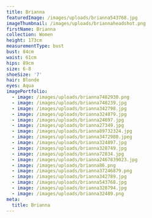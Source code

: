 ```yaml
---
title: Brianna
featuredImage: /images/uploads/brianna543768.jpg
imageThumbnail: /images/uploads/briannaheadshot.png
firstName: Brianna
collection: Women
height: 173cm
measurementType: bust
bust: 84cm
waist: 61cm
hips: 89cm
size: 6-8
shoeSize: '7'
hair: Blonde
eyes: Aqua
imagePortfolio:
  - image: /images/uploads/brianna7482930.png
  - image: /images/uploads/brianna748239.jpg
  - image: /images/uploads/brianna342798.jpg
  - image: /images/uploads/brianna324879.jpg
  - image: /images/uploads/brianna24897.jpg
  - image: /images/uploads/brianna27349.jpg
  - image: /images/uploads/brianna89732324.jpg
  - image: /images/uploads/brianna3472980.jpeg
  - image: /images/uploads/brianna324897.jpg
  - image: /images/uploads/brianna328749.jpg
  - image: /images/uploads/brianna72834.jpg
  - image: /images/uploads/brianna2467839023.jpg
  - image: /images/uploads/brianna86.png
  - image: /images/uploads/brianna37246879.png
  - image: /images/uploads/brianna342789.jpg
  - image: /images/uploads/brianna543768.jpg
  - image: /images/uploads/brianna328794.jpg
  - image: /images/uploads/brianna32489.png
meta:
  title: Brianna
---
```


